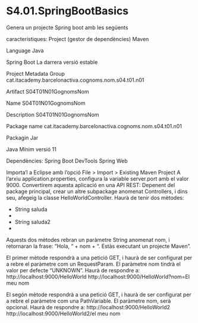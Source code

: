 # S4.01.SpringBootBasics

Genera un projecte Spring boot amb les següents 

característiques:
Project (gestor de dependències)
Maven

Language
Java

Spring Boot
La darrera versió estable

Project Metadata Group
cat.itacademy.barcelonactiva.cognoms.nom.s04.t01.n01

Artifact
S04T01N01GognomsNom

Name
S04T01N01GognomsNom

Description
S04T01N01GognomsNom

Package name
cat.itacademy.barcelonactiva.cognoms.nom.s04.t01.n01

Packagin
Jar

Java
Mínim versió 11

Dependències:
Spring Boot DevTools
Spring Web

Importa’l a Eclipse amb l’opció File > Import > Existing Maven Project
A l’arxiu application.properties, configura la variable server.port amb el valor 9000.
Convertirem aquesta aplicació en una API REST:
Depenent del package principal, crear un altre subpackage anomenat Controllers, i dins seu, 
afegeig la classe HelloWorldController.
Haurà de tenir dos mètodes:

- String saluda
- 
- String saluda2
- 
Aquests dos mètodes rebran un paràmetre String anomenat nom, i retornaran la frase:
“Hola, “ + nom + “. Estàs executant un projecte Maven”.

El primer mètode respondrà a una petició GET, i haurà de ser configurat per a rebre el 
paràmetre com un RequestParam. El paràmetre nom tindrà el valor per defecte “UNKNOWN”.
Haurà de respondre a:
http://localhost:9000/HelloWorld
http://localhost:9000/HelloWorld?nom=El meu nom

El segón mètode respondrà a una petició GET, i haurà de ser configurat per a rebre el 
paràmetre com una PathVariable. El paràmetre nom, serà opcional.
Haurà de respondre a:
http://localhost:9000/HelloWorld2
http://localhost:9000/HelloWorld2/el meu nom


